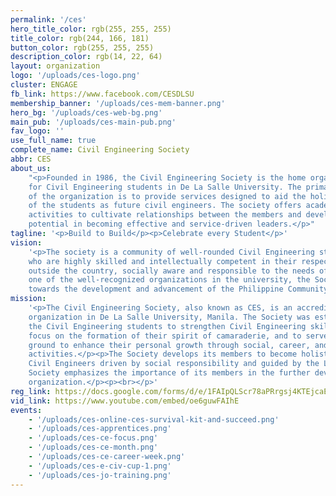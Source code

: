 ```yaml
---
permalink: '/ces'
hero_title_color: rgb(255, 255, 255)
title_color: rgb(244, 166, 181)
button_color: rgb(255, 255, 255)
description_color: rgb(14, 22, 64)
layout: organization
logo: '/uploads/ces-logo.png'
cluster: ENGAGE
fb_link: https://www.facebook.com/CESDLSU
membership_banner: '/uploads/ces-mem-banner.png'
hero_bg: '/uploads/ces-web-bg.png'
main_pub: '/uploads/ces-main-pub.png'
fav_logo: ''
use_full_name: true
complete_name: Civil Engineering Society
abbr: CES
about_us:
    "<p>Founded in 1986, the Civil Engineering Society is the home organization
    for Civil Engineering students in De La Salle University. The primary objective
    of the organization is to provide services designed to aid the holistic development
    of the students as future civil engineers. The society offers academic and recreational
    activities to cultivate relationships between the members and develop the students'
    potential in becoming effective and service-driven leaders.</p>"
tagline: '<p>Build to Build</p><p>Celebrate every Student</p>'
vision:
    '<p>The society is a community of well-rounded Civil Engineering students
    who are highly skilled and intellectually competent in their respective fields and
    outside the country, socially aware and responsible to the needs of others.</p><p></p><p>Being
    one of the well-recognized organizations in the university, the Society is geared
    towards the development and advancement of the Philippine Community</p>'
mission:
    '<p>The Civil Engineering Society, also known as CES, is an accredited professional
    organization in De La Salle University, Manila. The Society was established for
    the Civil Engineering students to strengthen Civil Engineering skills in them, to
    focus on the formation of their spirit of camaraderie, and to serve as a training
    ground to enhance their personal growth through social, career, and academic-oriented
    activities.</p><p>The Society develops its members to become holistic and world-class
    Civil Engineers driven by social responsibility and guided by the Lasallian faith.</p><p>The
    Society emphasizes the importance of its members in the further development of the
    organization.</p><p><br></p>'
reg_link: https://docs.google.com/forms/d/e/1FAIpQLScr78aPRrgsj4KTEjcaExFT8zZJ8I1pPHXf2PJx23KRAWkW1w/viewform
vid_link: https://www.youtube.com/embed/oe6guwFAIhE
events:
    - '/uploads/ces-online-ces-survival-kit-and-succeed.png'
    - '/uploads/ces-apprentices.png'
    - '/uploads/ces-ce-focus.png'
    - '/uploads/ces-ce-month.png'
    - '/uploads/ces-ce-career-week.png'
    - '/uploads/ces-e-civ-cup-1.png'
    - '/uploads/ces-jo-training.png'
---
```

